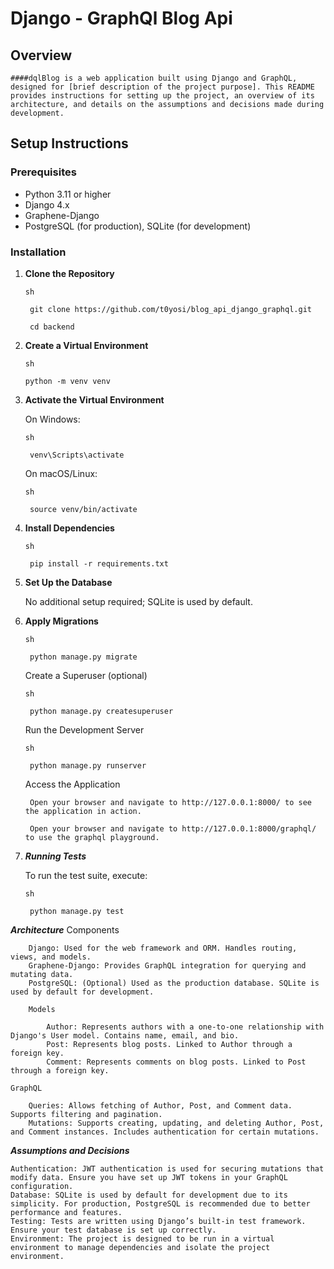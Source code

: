 

# Django - GraphQl Blog Api

## Overview

    ####dqlBlog is a web application built using Django and GraphQL, designed for [brief description of the project purpose]. This README provides instructions for setting up the project, an overview of its architecture, and details on the assumptions and decisions made during development.

## Setup Instructions

### Prerequisites

- Python 3.11 or higher
- Django 4.x
- Graphene-Django
- PostgreSQL (for production), SQLite (for development)

### Installation

1. **Clone the Repository**

   ```sh```

        git clone https://github.com/t0yosi/blog_api_django_graphql.git
        
        cd backend

2.  **Create a Virtual Environment**

    ```sh```

        python -m venv venv

3. **Activate the Virtual Environment**

    On Windows:

    ```sh```

        venv\Scripts\activate

    On macOS/Linux:

    ```sh```

        source venv/bin/activate

4. **Install Dependencies**

    ```sh```

        pip install -r requirements.txt

5. **Set Up the Database**

    No additional setup required; SQLite is used by default.


6. **Apply Migrations**

    ```sh```

        python manage.py migrate

    Create a Superuser (optional)

    ```sh```

        python manage.py createsuperuser

    Run the Development Server

    ```sh```

        python manage.py runserver

    Access the Application

        Open your browser and navigate to http://127.0.0.1:8000/ to see the application in action.

        Open your browser and navigate to http://127.0.0.1:8000/graphql/ to use the graphql playground.

7. ***Running Tests***

    To run the test suite, execute:

    ```sh```

        python manage.py test




***Architecture***
    Components

        Django: Used for the web framework and ORM. Handles routing, views, and models.
        Graphene-Django: Provides GraphQL integration for querying and mutating data.
        PostgreSQL: (Optional) Used as the production database. SQLite is used by default for development.

        Models

            Author: Represents authors with a one-to-one relationship with Django's User model. Contains name, email, and bio.
            Post: Represents blog posts. Linked to Author through a foreign key.
            Comment: Represents comments on blog posts. Linked to Post through a foreign key.

    GraphQL

        Queries: Allows fetching of Author, Post, and Comment data. Supports filtering and pagination.
        Mutations: Supports creating, updating, and deleting Author, Post, and Comment instances. Includes authentication for certain mutations.

***Assumptions and Decisions***

    Authentication: JWT authentication is used for securing mutations that modify data. Ensure you have set up JWT tokens in your GraphQL configuration.
    Database: SQLite is used by default for development due to its simplicity. For production, PostgreSQL is recommended due to better performance and features.
    Testing: Tests are written using Django’s built-in test framework. Ensure your test database is set up correctly.
    Environment: The project is designed to be run in a virtual environment to manage dependencies and isolate the project environment.